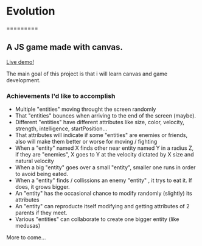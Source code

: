 # Evolution
=========
## A JS game made with canvas.

[Live demo!](http://www.monchacos.com/experiments/Evolution/index.html)

The main goal of this project is that i will learn canvas and game development. 

### Achievements I'd like to accomplish

- Multiple "entities" moving throught the screen randomly
- That "entities" bounces when arriving to the end of the screen (maybe).
- Different "entities" have different attributes like size, color, velocity, strength, intelligence, startPosition...
- That attributes will indicate if some "entities" are enemies or friends, also will make them better or worse for moving / fighting
- When a "entity" named X finds other near entity named Y in a radius Z, if they are "enemies", X goes to Y at the velocity dictated by X size and natural velocity
- When a big "entity" goes over a small "entity", smaller one runs in order to avoid being eated.
- When a "entity" finds / collissions an enemy "entity" , it trys to eat it. If does, it grows bigger.
- An "entity" has the occasional chance to modify randomly (slightly) its attributes
- An "entity" can reproducte itself modifying and getting attributes of 2 parents if they meet.
- Various "entities" can collaborate to create one bigger entity (like medusas)


More to come...
